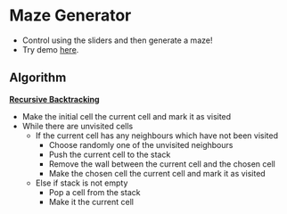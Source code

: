 # Maze Generator
* Control using the sliders and then generate a maze!
* Try demo [here](https://maze-generator-jc.herokuapp.com/).

## Algorithm
**[Recursive Backtracking](https://en.wikipedia.org/wiki/Maze_generation_algorithm#Recursive_backtracker)**
* Make the initial cell the current cell and mark it as visited
* While there are unvisited cells
    * If the current cell has any neighbours which have not been visited
        * Choose randomly one of the unvisited neighbours
        * Push the current cell to the stack
        * Remove the wall between the current cell and the chosen cell
        * Make the chosen cell the current cell and mark it as visited
    * Else if stack is not empty
        * Pop a cell from the stack
        * Make it the current cell
